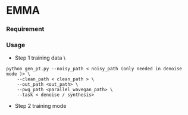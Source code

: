 # EMMA
### Requirement
### Usage

* Step 1 training data \
```
python gen_pt.py --noisy_path < noisy_path (only needed in denoise mode )> \   
    --clean_path < clean_path > \       
    --out_path <out_path> \       
    --pwg_path <parallel_wavegan_path> \       
    --task < denoise / synthesis>
```

* Step 2 training mode
